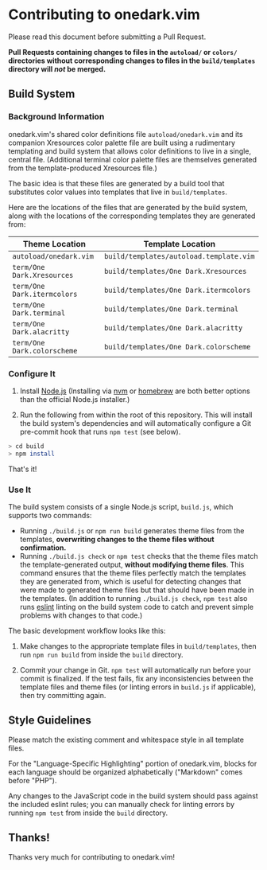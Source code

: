 # Contributing to onedark.vim

Please read this document before submitting a Pull Request.

**Pull Requests containing changes to files in the `autoload/` or `colors/` directories without corresponding changes to files in the `build/templates` directory will _not_ be merged.**

## Build System

### Background Information

onedark.vim's shared color definitions file `autoload/onedark.vim` and its companion Xresources color palette file are built using a rudimentary templating and build system that allows color definitions to live in a single, central file. (Additional terminal color palette files are themselves generated from the template-produced Xresources file.)

The basic idea is that these files are generated by a build tool that substitutes color values into templates that live in `build/templates`.

Here are the locations of the files that are generated by the build system, along with the locations of the corresponding templates they are generated from:

| Theme Location                               | Template Location                        |
|----------------------------------------------|------------------------------------------|
| `autoload/onedark.vim`                       | `build/templates/autoload.template.vim`  |
| `term/One Dark.Xresources`                   | `build/templates/One Dark.Xresources`    |
| `term/One Dark.itermcolors`                  | `build/templates/One Dark.itermcolors`   |
| `term/One Dark.terminal`                     | `build/templates/One Dark.terminal`      |
| `term/One Dark.alacritty`                    | `build/templates/One Dark.alacritty`     |
| `term/One Dark.colorscheme`                  | `build/templates/One Dark.colorscheme`   |

### Configure It

1) Install [Node.js](https://nodejs.org/en/) (Installing via [nvm](https://github.com/creationix/nvm) or [homebrew](https://brew.sh) are both better options than the official Node.js installer.)

2) Run the following from within the root of this repository. This will install the build system's dependencies and will automatically configure a Git pre-commit hook that runs `npm test` (see below).

```bash
> cd build
> npm install
```

That's it!

### Use It

The build system consists of a single Node.js script, `build.js`, which supports two commands:

* Running `./build.js` or `npm run build` generates theme files from the templates, **overwriting changes to the theme files without confirmation.**
* Running `./build.js check` or `npm test` checks that the theme files match the template-generated output, **without modifying theme files**. This command ensures that the theme files perfectly match the templates they are generated from, which is useful for detecting changes that were made to generated theme files but that should have been made in the templates. (In addition to running `./build.js check`, `npm test` also runs [eslint](http://eslint.org) linting on the build system code to catch and prevent simple problems with changes to that code.)

The basic development workflow looks like this:

1. Make changes to the appropriate template files in `build/templates`, then run `npm run build` from inside the `build` directory.

2. Commit your change in Git. `npm test` will automatically run before your commit is finalized. If the test fails, fix any inconsistencies between the template files and theme files (or linting errors in `build.js` if applicable), then try committing again.

## Style Guidelines

Please match the existing comment and whitespace style in all template files.

For the "Language-Specific Highlighting" portion of onedark.vim, blocks for each language should be organized alphabetically ("Markdown" comes before "PHP").

Any changes to the JavaScript code in the build system should pass against the included eslint rules; you can manually check for linting errors by running `npm test` from inside the `build` directory.

## Thanks!

Thanks very much for contributing to onedark.vim!
